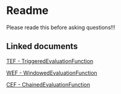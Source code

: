 # Readme
Please reade this before asking questions!!!

## Linked documents
[TEF - TriggeredEvaluationFunction](./src/site/TEF.html)
 
[WEF - WindowedEvaluationFunction](./src/site/WEF.html) 

[CEF - ChainedEvaluationFunction](./src/site/CEF.html)